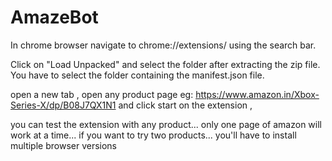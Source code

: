 # AmazeBot


In chrome browser navigate to chrome://extensions/ using the search bar.

Click on "Load Unpacked" and select the folder after extracting the zip file. You have to select the folder containing the manifest.json file.


open a new tab , open any product page eg: https://www.amazon.in/Xbox-Series-X/dp/B08J7QX1N1 and click start on the extension , 

you can test the extension with any product... only one page of amazon will work at a time... if you want to try two products... you'll have to install multiple browser versions
